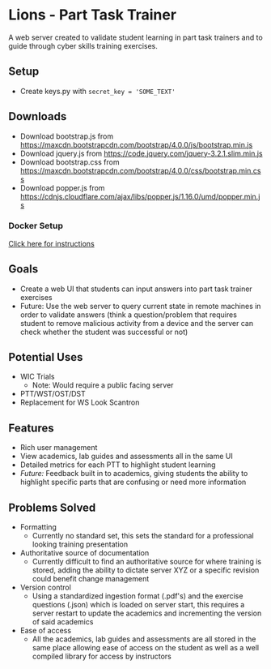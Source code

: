 # Lions - Part Task Trainer
A web server created to validate student learning in part task trainers and to guide through cyber skills training exercises.

## Setup
- Create keys.py with ```secret_key = 'SOME_TEXT'```

## Downloads
- Download bootstrap.js from https://maxcdn.bootstrapcdn.com/bootstrap/4.0.0/js/bootstrap.min.js
- Download jquery.js from https://code.jquery.com/jquery-3.2.1.slim.min.js
- Download bootstrap.css from https://maxcdn.bootstrapcdn.com/bootstrap/4.0.0/css/bootstrap.min.css
- Download popper.js from https://cdnjs.cloudflare.com/ajax/libs/popper.js/1.16.0/umd/popper.min.js

### Docker Setup
[Click here for instructions](Dockerize.md)

## Goals
- Create a web UI that students can input answers into part task trainer exercises
- Future: Use the web server to query current state in remote machines in order to validate answers (think a question/problem that requires student to remove malicious activity from a device and the server can check whether the student was successful or not)

## Potential Uses
- WIC Trials
  - Note: Would require a public facing server
- PTT/WST/OST/DST
- Replacement for WS Look Scantron

## Features
- Rich user management
- View academics, lab guides and assessments all in the same UI
- Detailed metrics for each PTT to highlight student learning
- *Future:* Feedback built in to academics, giving students the ability to highlight specific parts that are confusing or need more information

## Problems Solved
- Formatting
  - Currently no standard set, this sets the standard for a professional looking training presentation
- Authoritative source of documentation
  - Currently difficult to find an authoritative source for where training is stored, adding the ability to dictate server XYZ or a specific revision could benefit change management
- Version control
  - Using a standardized ingestion format (.pdf's) and the exercise questions (.json) which is loaded on server start, this requires a server restart to update the academics and incrementing the version of said academics
- Ease of access
  - All the academics, lab guides and assessments are all stored in the same place allowing ease of access on the student as well as a well compiled library for access by instructors